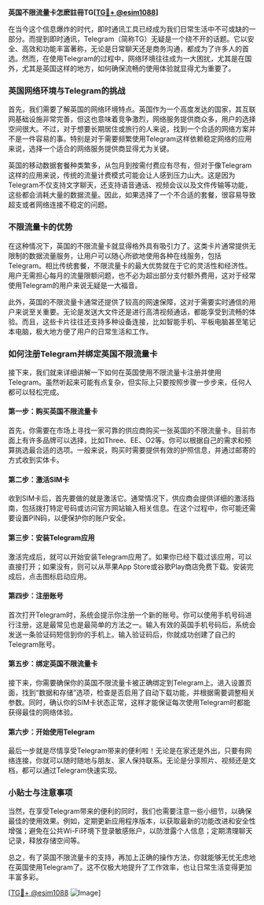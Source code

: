 **英国不限流量卡怎麽註冊TG[[TG💪+ @esim1088](https://t.me/s/esim1088)]**

在当今这个信息爆炸的时代，即时通讯工具已经成为我们日常生活中不可或缺的一部分。而提到即时通讯，Telegram（简称TG）无疑是一个绕不开的话题。它以安全、高效和功能丰富著称，无论是日常聊天还是商务沟通，都成为了许多人的首选。然而，在使用Telegram的过程中，网络环境往往成为一大困扰，尤其是在国外，尤其是英国这样的地方，如何确保流畅的使用体验就显得尤为重要了。

### 英国网络环境与Telegram的挑战

首先，我们需要了解英国的网络环境特点。英国作为一个高度发达的国家，其互联网基础设施非常完善，但这也意味着竞争激烈，网络服务提供商众多，用户的选择空间很大。不过，对于想要长期居住或旅行的人来说，找到一个合适的网络方案并不是一件容易的事。特别是对于需要频繁使用Telegram这样依赖稳定网络的应用来说，选择一个适合的网络服务提供商显得尤为关键。

英国的移动数据套餐种类繁多，从包月到按需付费应有尽有，但对于像Telegram这样的应用来说，传统的流量计费模式可能会让人感到压力山大。这是因为Telegram不仅支持文字聊天，还支持语音通话、视频会议以及文件传输等功能，这些都会消耗大量的数据流量。因此，如果选择了一个不合适的套餐，很容易导致超支或者网络连接不稳定的问题。

### 不限流量卡的优势

在这种情况下，英国的不限流量卡就显得格外具有吸引力了。这类卡片通常提供无限制的数据流量服务，让用户可以随心所欲地使用各种在线服务，包括Telegram。相比传统套餐，不限流量卡的最大优势就在于它的灵活性和经济性。用户无需担心每月的流量限额问题，也不必为超出部分支付额外费用，这对于经常使用Telegram的用户来说无疑是一大福音。

此外，英国的不限流量卡通常还提供了较高的网速保障，这对于需要实时通信的用户来说至关重要。无论是发送大文件还是进行高清视频通话，都能享受到流畅的体验。而且，这些卡片往往还支持多种设备连接，比如智能手机、平板电脑甚至笔记本电脑，极大地方便了用户的日常生活和工作。

### 如何注册Telegram并绑定英国不限流量卡

接下来，我们就来详细讲解一下如何在英国使用不限流量卡注册并使用Telegram。虽然听起来可能有点复杂，但实际上只要按照步骤一步步来，任何人都可以轻松完成。

#### 第一步：购买英国不限流量卡

首先，你需要在市场上寻找一家可靠的供应商购买一张英国的不限流量卡。目前市面上有许多品牌可以选择，比如Three、EE、O2等。你可以根据自己的需求和预算挑选最合适的选项。一般来说，购买时需要提供有效的护照信息，并通过邮寄的方式收到实体卡。

#### 第二步：激活SIM卡

收到SIM卡后，首先要做的就是激活它。通常情况下，供应商会提供详细的激活指南，包括拨打特定号码或访问官方网站输入相关信息。在这个过程中，你可能还需要设置PIN码，以便保护你的账户安全。

#### 第三步：安装Telegram应用

激活完成后，就可以开始安装Telegram应用了。如果你已经下载过该应用，可以直接打开；如果没有，则可以从苹果App Store或谷歌Play商店免费下载。安装完成后，点击图标启动应用。

#### 第四步：注册账号

首次打开Telegram时，系统会提示你注册一个新的账号。你可以使用手机号码进行注册，这是最常见也是最简单的方法之一。输入有效的英国手机号码后，系统会发送一条验证码短信到你的手机上。输入验证码后，你就成功创建了自己的Telegram账号。

#### 第五步：绑定英国不限流量卡

接下来，你需要确保你的英国不限流量卡被正确绑定到Telegram上。进入设置页面，找到“数据和存储”选项，检查是否启用了自动下载功能，并根据需要调整相关参数。同时，确认你的SIM卡状态正常，这样才能保证每次使用Telegram时都能获得最佳的网络体验。

#### 第六步：开始使用Telegram

最后一步就是尽情享受Telegram带来的便利啦！无论是在家还是外出，只要有网络连接，你就可以随时随地与朋友、家人保持联系。无论是分享照片、视频还是文档，都可以通过Telegram快速实现。

### 小贴士与注意事项

当然，在享受Telegram带来的便利的同时，我们也需要注意一些小细节，以确保最佳的使用效果。例如，定期更新应用程序版本，以获取最新的功能改进和安全性增强；避免在公共Wi-Fi环境下登录敏感账户，以防泄露个人信息；定期清理聊天记录，释放存储空间等。

总之，有了英国不限流量卡的支持，再加上正确的操作方法，你就能够无忧无虑地在英国使用Telegram了。这不仅极大地提升了工作效率，也让日常生活变得更加丰富多彩。

[[TG💪+ @esim1088](https://t.me/s/esim1088) ![Image](https://i.postimg.cc/4NQfJmqS/Snipaste-2025-05-13-00-14-12.png)]